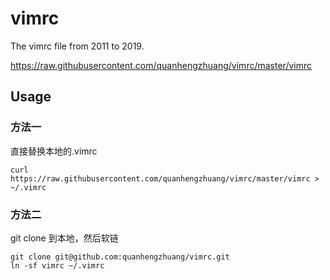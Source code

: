 # vimrc

The vimrc file from 2011 to 2019.

https://raw.githubusercontent.com/quanhengzhuang/vimrc/master/vimrc

## Usage

### 方法一
直接替换本地的.vimrc
``` shell
curl https://raw.githubusercontent.com/quanhengzhuang/vimrc/master/vimrc > ~/.vimrc
```

### 方法二
git clone 到本地，然后软链
```shell
git clone git@github.com:quanhengzhuang/vimrc.git
ln -sf vimrc ~/.vimrc
```
